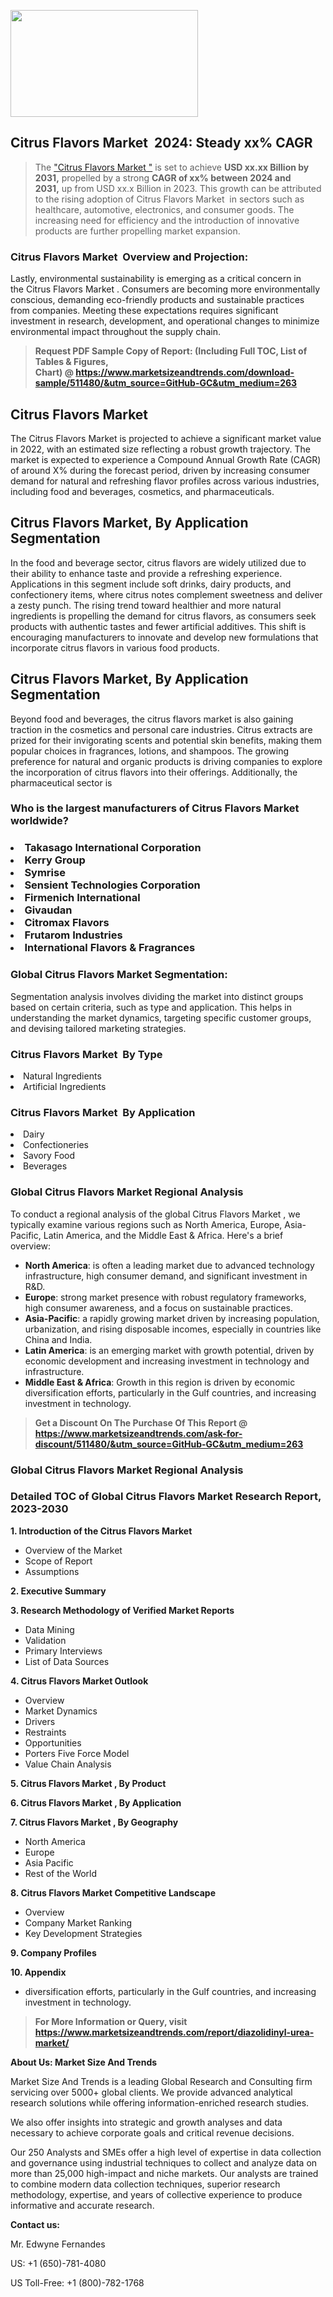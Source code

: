 <p><img class="alignnone size-medium wp-image-20088" src="https://ffe5etoiles.com/wp-content/uploads/2024/12/MST1-300x171.png" alt="" width="300" height="171" /></p><h2 id="ember46" class="ember-view reader-text-block__heading-2">Citrus Flavors Market &nbsp;2024: Steady&nbsp;xx% CAGR</h2><blockquote id="ember47" class="ember-view reader-text-block__blockquote">The&nbsp;<a class="app-aware-link " href="https://www.marketsizeandtrends.com/download-sample/511480/&utm_source=GitHub-GC&utm_medium=263" target="_blank" data-test-app-aware-link="">"Citrus Flavors Market "</a>&nbsp;is set to achieve&nbsp;<strong>USD&nbsp;xx.xx&nbsp;Billion by 2031,</strong>&nbsp;propelled by a strong&nbsp;<strong>CAGR of&nbsp;xx% between 2024 and 2031,</strong>&nbsp;up from USD xx.x Billion in 2023. This growth can be attributed to the rising adoption of&nbsp;Citrus Flavors Market &nbsp;in sectors such as healthcare, automotive, electronics, and consumer goods. The increasing need for efficiency and the introduction of innovative products are further propelling market expansion.</blockquote><h3 id="ember48" class="ember-view reader-text-block__heading-3">Citrus Flavors Market &nbsp;Overview and Projection:</h3><p id="ember49" class="ember-view reader-text-block__paragraph">Lastly, environmental sustainability is emerging as a critical concern in the&nbsp;Citrus Flavors Market . Consumers are becoming more environmentally conscious, demanding eco-friendly products and sustainable practices from companies. Meeting these expectations requires significant investment in research, development, and operational changes to minimize environmental impact throughout the supply chain.</p><blockquote id="ember50" class="ember-view reader-text-block__blockquote"><strong>Request PDF Sample Copy of Report: (Including Full TOC, List of Tables &amp; Figures, Chart)&nbsp;@&nbsp;<strong><a href="https://www.marketsizeandtrends.com/download-sample/511480/&utm_source=GitHub-GC&utm_medium=263" target="_blank">https://www.marketsizeandtrends.com/download-sample/511480/&utm_source=GitHub-GC&utm_medium=263</a></strong></strong></blockquote><h3 class=""> <h2>Citrus Flavors Market</h2><p>The Citrus Flavors Market is projected to achieve a significant market value in 2022, with an estimated size reflecting a robust growth trajectory. The market is expected to experience a Compound Annual Growth Rate (CAGR) of around X% during the forecast period, driven by increasing consumer demand for natural and refreshing flavor profiles across various industries, including food and beverages, cosmetics, and pharmaceuticals.</p><h2>Citrus Flavors Market, By Application Segmentation</h2><p>In the food and beverage sector, citrus flavors are widely utilized due to their ability to enhance taste and provide a refreshing experience. Applications in this segment include soft drinks, dairy products, and confectionery items, where citrus notes complement sweetness and deliver a zesty punch. The rising trend toward healthier and more natural ingredients is propelling the demand for citrus flavors, as consumers seek products with authentic tastes and fewer artificial additives. This shift is encouraging manufacturers to innovate and develop new formulations that incorporate citrus flavors in various food products.</p><h2>Citrus Flavors Market, By Application Segmentation</h2><p>Beyond food and beverages, the citrus flavors market is also gaining traction in the cosmetics and personal care industries. Citrus extracts are prized for their invigorating scents and potential skin benefits, making them popular choices in fragrances, lotions, and shampoos. The growing preference for natural and organic products is driving companies to explore the incorporation of citrus flavors into their offerings. Additionally, the pharmaceutical sector is</h3><h3 id="" class="">Who is the largest manufacturers of&nbsp;Citrus Flavors Market worldwide?</h3><h3 class=""></Li><Li>Takasago International Corporation</Li><Li> Kerry Group</Li><Li> Symrise</Li><Li> Sensient Technologies Corporation</Li><Li> Firmenich International</Li><Li> Givaudan</Li><Li> Citromax Flavors</Li><Li> Frutarom Industries</Li><Li> International Flavors & Fragrances</h3><h3 id="ember53" class="ember-view reader-text-block__heading-3">Global&nbsp;Citrus Flavors Market Segmentation:</h3><p id="ember54" class="ember-view reader-text-block__paragraph">Segmentation analysis involves dividing the market into distinct groups based on certain criteria, such as type and application. This helps in understanding the market dynamics, targeting specific customer groups, and devising tailored marketing strategies.</p><h3 id="" class="">Citrus Flavors Market &nbsp;By Type</h3><p></Li><Li>Natural Ingredients</Li><Li> Artificial Ingredients</p><h3 id="" class="">Citrus Flavors Market &nbsp;By Application</h3><p class=""></Li><Li>Dairy</Li><Li> Confectioneries</Li><Li> Savory Food</Li><Li> Beverages</p><h3 id="ember62" class="ember-view reader-text-block__heading-3">Global Citrus Flavors Market Regional Analysis</h3><p id="ember63" class="ember-view reader-text-block__paragraph">To conduct a regional analysis of the global Citrus Flavors Market , we typically examine various regions such as North America, Europe, Asia-Pacific, Latin America, and the Middle East &amp; Africa. Here's a brief overview:</p><ul><li><strong>North America</strong>: is often a leading market due to advanced technology infrastructure, high consumer demand, and significant investment in R&amp;D.</li><li><strong>Europe</strong>: strong market presence with robust regulatory frameworks, high consumer awareness, and a focus on sustainable practices.</li><li><strong>Asia-Pacific</strong>: a rapidly growing market driven by increasing population, urbanization, and rising disposable incomes, especially in countries like China and India.</li><li><strong>Latin America</strong>: is an emerging market with growth potential, driven by economic development and increasing investment in technology and infrastructure.</li><li><strong>Middle East &amp; Africa</strong>: Growth in this region is driven by economic diversification efforts, particularly in the Gulf countries, and increasing investment in technology.</li></ul><blockquote id="ember61" class="ember-view reader-text-block__blockquote"><strong>Get a Discount On The Purchase Of This Report @ <strong><a href="https://html-cleaner.com/" target="">https://www.marketsizeandtrends.com/ask-for-discount/511480/&utm_source=GitHub-GC&utm_medium=263</a></strong></strong></blockquote><h3 id="ember62" class="ember-view reader-text-block__heading-3">Global Citrus Flavors Market Regional Analysis</h3><h3 id="" class="">Detailed TOC of Global Citrus Flavors Market Research Report, 2023-2030</h3><p id="" class=""><strong>1. Introduction of the Citrus Flavors Market </strong></p><ul><li>Overview of the Market</li><li>Scope of Report</li><li>Assumptions</li></ul><p id="" class=""><strong>2. Executive Summary</strong></p><p id="" class=""><strong>3. Research Methodology of Verified Market Reports</strong></p><ul><li>Data Mining</li><li>Validation</li><li>Primary Interviews</li><li>List of Data Sources</li></ul><p id="" class=""><strong>4. Citrus Flavors Market Outlook</strong></p><ul><li>Overview</li><li>Market Dynamics</li><li>Drivers</li><li>Restraints</li><li>Opportunities</li><li>Porters Five Force Model</li><li>Value Chain Analysis</li></ul><p id="" class=""><strong>5. Citrus Flavors Market , By Product</strong></p><p id="" class=""><strong>6. Citrus Flavors Market , By Application</strong></p><p id="" class=""><strong>7. Citrus Flavors Market , By Geography</strong></p><ul><li>North America</li><li>Europe</li><li>Asia Pacific</li><li>Rest of the World</li></ul><p id="" class=""><strong>8. Citrus Flavors Market Competitive Landscape</strong></p><ul><li>Overview</li><li>Company Market Ranking</li><li>Key Development Strategies</li></ul><p id="" class=""><strong>9. Company Profiles</strong></p><p id="" class=""><strong>10. Appendix</strong></p><ul><li>diversification efforts, particularly in the Gulf countries, and increasing investment in technology.</li></ul><blockquote id="ember65" class="ember-view reader-text-block__blockquote"><strong>For More Information or Query, visit <strong><strong><a href="https://html-cleaner.com/" target="">https://www.marketsizeandtrends.com/report/diazolidinyl-urea-market/</a></strong></strong></strong></blockquote><p id="" class=""><strong>About Us: Market Size And Trends</strong></p><p id="" class="">Market Size And Trends is a leading Global Research and Consulting firm servicing over 5000+ global clients. We provide advanced analytical research solutions while offering information-enriched research studies.</p><p id="" class="">We also offer insights into strategic and growth analyses and data necessary to achieve corporate goals and critical revenue decisions.</p><p id="" class="">Our 250 Analysts and SMEs offer a high level of expertise in data collection and governance using industrial techniques to collect and analyze data on more than 25,000 high-impact and niche markets. Our analysts are trained to combine modern data collection techniques, superior research methodology, expertise, and years of collective experience to produce informative and accurate research.</p><p id="" class=""><strong>Contact us:</strong></p><p id="" class="">Mr. Edwyne Fernandes</p><p id="" class="">US: +1 (650)-781-4080</p><p id="" class="">US Toll-Free: +1 (800)-782-1768</p>
